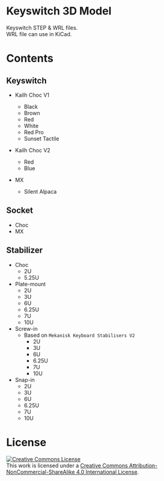 # Keyswitch 3D Model

Keyswitch STEP & WRL files.  
WRL file can use in KiCad.

# Contents

## Keyswitch

- Kailh Choc V1
  + Black
  + Brown
  + Red
  + White
  + Red Pro
  + Sunset Tactile

- Kailh Choc V2
  + Red
  + Blue

- MX
  + Silent Alpaca

## Socket
- Choc
- MX

## Stabilizer

- Choc
  + 2U
  + 5.25U
- Plate-mount
  + 2U
  + 3U
  + 6U
  + 6.25U
  + 7U
  + 10U
- Screw-in
  + Based on `Mekanisk Keyboard Stabilisers V2`
    - 2U
    - 3U
    - 6U
    - 6.25U
    - 7U
    - 10U
- Snap-in
  + 2U
  + 3U
  + 6U
  + 6.25U
  + 7U
  + 10U


# License

<a rel="license" href="http://creativecommons.org/licenses/by-nc-sa/4.0/"><img alt="Creative Commons License" style="border-width:0" src="https://i.creativecommons.org/l/by-nc-sa/4.0/88x31.png" /></a><br />This work is licensed under a <a rel="license" href="http://creativecommons.org/licenses/by-nc-sa/4.0/">Creative Commons Attribution-NonCommercial-ShareAlike 4.0 International License</a>.
